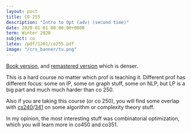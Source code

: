 ```yaml
---
layout: post
title: CO 255
description: "Intro to Opt (adv) (second time)"
date: 2020-01-01 00:00:00+0000
term: Winter 2020
subject: co
latex: /pdf/1201/co255.pdf
image: "/crs_banner/tu.png"
---
```


[Book version](https://pdf.sibeliusp.com/1201/co255_book.pdf), and [remastered version](https://pdf.sibeliusp.com/1201/co255_remastered.pdf) which is denser.

This is a hard course no matter which prof is teaching it. Different prof has different focus: some on IP, some on graph stuff, some on NLP, but LP is a big part and much much harder than co 250.

Also if you are taking this course (or co 250), you will find some overlap with [cs240](/cs240)/[341](/cs341) on some algorithm or complexity theory stuff.

In my opinion, the most interesting stuff was combinatorial optimization, which you will learn more in co450 and co351.

